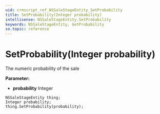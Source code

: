 ```yaml
---
uid: crmscript_ref_NSSaleStageEntity_SetProbability
title: SetProbability(Integer probability)
intellisense: NSSaleStageEntity.SetProbability
keywords: NSSaleStageEntity, GetProbability
so.topic: reference
---
```


# SetProbability(Integer probability)

The numeric probability of the sale

**Parameter:** 
* **probability** Integer

```crmscript
NSSaleStageEntity thing;
Integer probability;
thing.SetProbability(probability);
```


